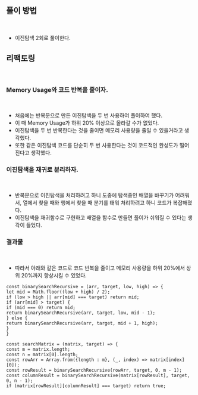 ## 풀이 방법
​
- 이진탐색 2회로 풀이한다.
​
## 리팩토링
​
### Memory Usage와 코드 반복을 줄이자.
​
- 처음에는 반복문으로 만든 이진탐색을 두 번 사용하여 풀이하여 했다.
- 이 때 Memory Usage가 하위 20% 이상으로 올라갈 수가 없었다.
- 이진탐색을 두 번 반복한다는 것을 줄이면 메모리 사용량을 줄일 수 있을거라고 생각했다.
- 또한 같은 이진탐색 코드를 단순히 두 번 사용한다는 것이 코드적인 완성도가 떨어진다고 생각했다.
​
### 이진탐색을 재귀로 분리하자.
​
- 반복문으로 이진탐색을 처리하려고 하니 도중에 탐색중인 배열을 바꾸기가 어려워서, 열에서 찾을 때와 행에서 찾을 때 분기를 태워 처리하려고 하니 코드가 복잡해졌다.
- 이진탐색을 재귀함수로 구현하고 배열을 함수로 만들면 풀이가 쉬워질 수 있다는 생각이 들었다.
​
### 결과물
​
- 따라서 아래와 같은 코드로 코드 반복을 줄이고 메모리 사용량을 하위 20%에서 상위 20%까지 향상시킬 수 있었다.
​
```
const binarySearchRecursive = (arr, target, low, high) => {
let mid = Math.floor((low + high) / 2);
if (low > high || arr[mid] === target) return mid;
if (arr[mid] > target) {
if (mid === 0) return mid;
return binarySearchRecursive(arr, target, low, mid - 1);
} else {
return binarySearchRecursive(arr, target, mid + 1, high);
}
}
​
const searchMatrix = (matrix, target) => {
const m = matrix.length;
const n = matrix[0].length;
const rowArr = Array.from({length : m}, (_, index) => matrix[index][0]);
const rowResult = binarySearchRecursive(rowArr, target, 0, m - 1);
const columnResult = binarySearchRecursive(matrix[rowResult], target, 0, n - 1);
if (matrix[rowResult][columnResult] === target) return true;